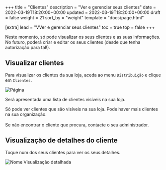 +++
title = "Clientes"
description = "Ver e gerenciar seus clientes"
date = 2022-03-19T18:20:00+00:00
updated = 2022-03-19T18:20:00+00:00
draft = false
weight = 21
sort_by = "weight"
template = "docs/page.html"

[extra]
lead = "VVer e gerenciar seus clientes"
toc = true
top = false
+++

<div class="omsupdate">
Neste momento, só pode visualizar os seus clientes e as suas informações. No futuro, poderá criar e editar os seus clientes (desde que tenha autorização para tal!).
</div>

## Visualizar clientes

Para visualizar os clientes da sua loja, aceda ao menu `Distribuição` e clique em `Clientes`.

![Página](/docs/distribution/images/cust_gotocust2.png)

Será apresentada uma lista de clientes visíveis na sua loja.

<div class="nota">
Só pode ver clientes que são visíveis na sua loja.  Pode haver mais clientes na sua organização.
<br>
<br>
Se não encontrar o cliente que procura, contacte o seu administrador.
</div>


## Visualização de detalhes do cliente

Toque num dos seus clientes para ver os seus detalhes.

![Nome Visualização detalhada](/docs/distribution/images/cust_detailedview.png)